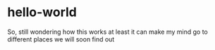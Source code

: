 # hello-world

So, still wondering how this works
at least it can make my mind go to different places
we will soon find out
